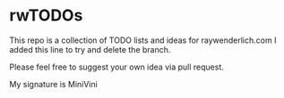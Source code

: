 # rwTODOs

This repo is a collection of TODO lists and ideas for raywenderlich.com
I added this line to try and delete the branch.

Please feel free to suggest your own idea via pull request.

My signature is MiniVini
